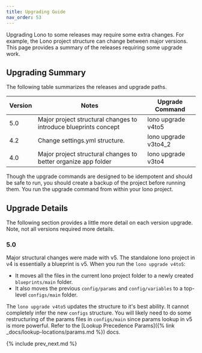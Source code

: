 ```yaml
---
title: Upgrading Guide
nav_order: 53
---
```


Upgrading Lono to some releases may require some extra changes. For example, the Lono project structure can change between major versions. This page provides a summary of the releases requiring some upgrade work.

## Upgrading Summary

The following table summarizes the releases and upgrade paths.

Version | Notes | Upgrade Command
--- | --- | ---
5.0 | Major project structural changes to introduce blueprints concept  | lono upgrade v4to5
4.2 | Change settings.yml structure.  | lono upgrade v3to4_2
4.0 | Major project structural changes to better organize app folder  | lono upgrade v3to4

Though the upgrade commands are designed to be idempotent and should be safe to run, you should create a backup of the project before running them. You run the upgrade command from within your lono project.

## Upgrade Details

The following section provides a little more detail on each version upgrade. Note, not all versions required more details.

### 5.0

Major structural changes were made with v5. The standalone lono project in v4 is essentially a blueprint is v5. When you run the `lono upgrade v4to5`:

* It moves all the files in the current lono project folder to a newly created `blueprints/main` folder.
* It also moves the previous `config/params` and `config/variables` to a top-level `configs/main` folder.

The `lono upgrade v4to5` updates the structure to it's best ability. It cannot completely infer the new `configs` structure. You will likely need to do some restructuring of the params files in `configs/main` since params lookup in v5 is more powerful.  Refer to the [Lookup Precedence Params]({% link _docs/lookup-locations/params.md %}) docs.

{% include prev_next.md %}